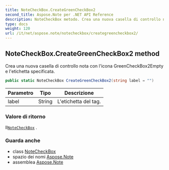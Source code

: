 ```yaml
---
title: NoteCheckBox.CreateGreenCheckBox2
second_title: Aspose.Note per .NET API Reference
description: NoteCheckBox metodo. Crea una nuova casella di controllo nota con licona GreenCheckBox2Empty e letichetta specificata.
type: docs
weight: 120
url: /it/net/aspose.note/notecheckbox/creategreencheckbox2/
---
```

## NoteCheckBox.CreateGreenCheckBox2 method

Crea una nuova casella di controllo nota con l'icona GreenCheckBox2Empty e l'etichetta specificata.

```csharp
public static NoteCheckBox CreateGreenCheckBox2(string label = "")
```

| Parametro | Tipo | Descrizione |
| --- | --- | --- |
| label | String | L'etichetta del tag. |

### Valore di ritorno

Il[`NoteCheckBox`](../) .

### Guarda anche

* class [NoteCheckBox](../)
* spazio dei nomi [Aspose.Note](../../notecheckbox/)
* assemblea [Aspose.Note](../../../)


